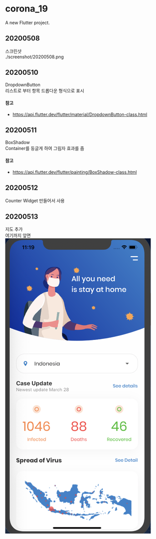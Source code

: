 # corona_19

A new Flutter project.

## 20200508

스크린샷  
./screenshot/20200508.png

## 20200510

DropdownButton  
리스트로 부터 항목 드롭다운 형식으로 표시

#### 참고

- https://api.flutter.dev/flutter/material/DropdownButton-class.html

## 20200511

BoxShadow  
Container를 둥글게 하여 그림자 효과를 줌

#### 참고

- https://api.flutter.dev/flutter/painting/BoxShadow-class.html

## 20200512

Counter Widget 만들어서 사용

## 20200513

지도 추가  
여기까지 앞면  
![20200513](./screenshot/20200513.png)
